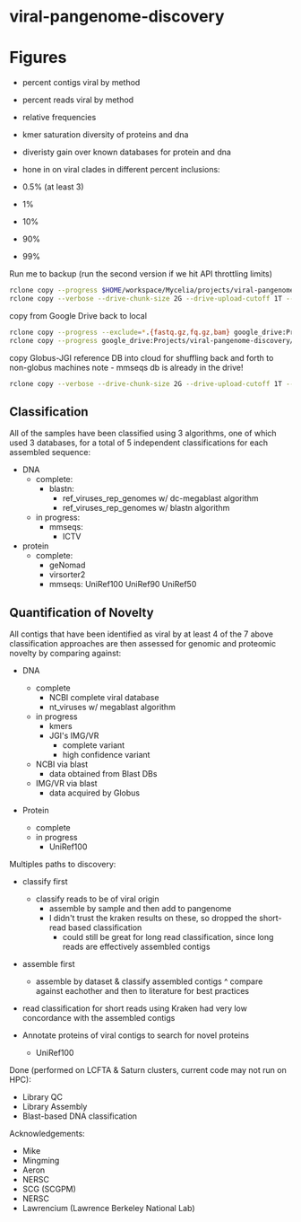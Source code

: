 # viral-pangenome-discovery

# Figures
- percent contigs viral by method

- percent reads viral by method

- relative frequencies

- kmer saturation diversity of proteins and dna

- diveristy gain over known databases for protein and dna

- hone in on viral clades in different percent inclusions:
- 0.5% (at least 3)
- 1%
- 10%
- 90%
- 99%

Run me to backup (run the second version if we hit API throttling limits)
```bash
rclone copy --progress $HOME/workspace/Mycelia/projects/viral-pangenome-discovery/data google_drive:Projects/viral-pangenome-discovery/data
rclone copy --verbose --drive-chunk-size 2G --drive-upload-cutoff 1T --tpslimit 1 --progress $HOME/workspace/Mycelia/projects/viral-pangenome-discovery/data google_drive:Projects/viral-pangenome-discovery/data
```
copy from Google Drive back to local
```bash
rclone copy --progress --exclude=*.{fastq.gz,fq.gz,bam} google_drive:Projects/viral-pangenome-discovery/data $HOME/workspace/Mycelia/projects/viral-pangenome-discovery/data
rclone copy --progress google_drive:Projects/viral-pangenome-discovery/data $HOME/workspace/Mycelia/projects/viral-pangenome-discovery/data
```

copy Globus-JGI reference DB into cloud for shuffling back and forth to non-globus machines
note - mmseqs db is already in the drive!
```bash
rclone copy --verbose --drive-chunk-size 2G --drive-upload-cutoff 1T --tpslimit 1 --progress $HOME/workspace/JGI google_drive:Projects/reference-databases
```

## Classification
All of the samples have been classified using 3 algorithms, one of which used 3 databases, for a total of 5 independent classifications for each assembled sequence:
- DNA
    - complete:
        - blastn:
            - ref_viruses_rep_genomes w/ dc-megablast algorithm
            - ref_viruses_rep_genomes w/ blastn algorithm
    - in progress:
        - mmseqs:
            - ICTV
- protein
    - complete:
        - geNomad
        - virsorter2
        - mmseqs:
            UniRef100
            UniRef90
            UniRef50

## Quantification of Novelty
All contigs that have been identified as viral by at least 4 of the 7 above classification approaches are then assessed for genomic and proteomic novelty by comparing against:

- DNA
    - complete
        - NCBI complete viral database
        - nt_viruses w/ megablast algorithm
    - in progress
        - kmers
        - JGI's IMG/VR
            - complete variant
            - high confidence variant
    - NCBI via blast
        - data obtained from Blast DBs
    - IMG/VR via blast
        - data acquired by Globus

- Protein
    - complete
    - in progress
        - UniRef100

Multiples paths to discovery:
- classify first
    - classify reads to be of viral origin
        - assemble by sample and then add to pangenome
        - I didn't trust the kraken results on these, so dropped the short-read based classification
            - could still be great for long read classification, since long reads are effectively assembled contigs
- assemble first
    - assemble by dataset & classify assembled contigs
^ compare against eachother and then to literature for best practices
- read classification for short reads using Kraken had very low concordance with the assembled contigs

- Annotate proteins of viral contigs to search for novel proteins
    - UniRef100

Done (performed on LCFTA & Saturn clusters, current code may not run on HPC):
- Library QC
- Library Assembly
- Blast-based DNA classification

Acknowledgements:
- Mike
- Mingming
- Aeron
- NERSC
- SCG (SCGPM)
- NERSC
- Lawrencium (Lawrence Berkeley National Lab)